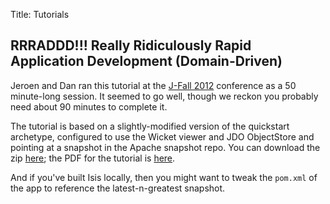 Title: Tutorials

## RRRADDD!!! Really Ridiculously Rapid Application Development (Domain-Driven)

Jeroen and Dan ran this tutorial at the [J-Fall 2012](http://www.nljug.org/jfall/) conference as a 50 minute-long session.  It seemed to go well, though we reckon you probably need about 90 minutes to complete it.

The tutorial is based on a slightly-modified version of the quickstart archetype, configured to use the Wicket viewer and JDO ObjectStore and pointing at a snapshot in the Apache snapshot repo.  You can download the zip [here](resources/tutorials/rrraddd/myapp.zip); the PDF for the tutorial is [here](resources/tutorials/rrraddd/RRRADD%20lab.v0.5.pdf).

And if you've built Isis locally, then you might want to tweak the `pom.xml` of the app to reference the latest-n-greatest snapshot.

